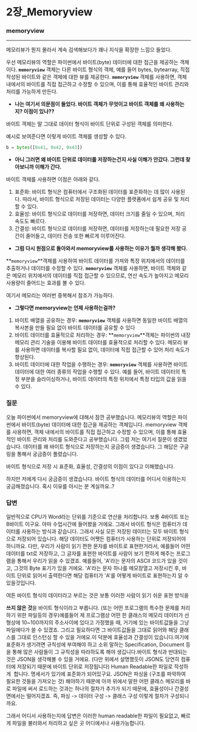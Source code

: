 # 2장_Memoryview

### memoryview

---

메모리뷰가 뭔지 몰라서 계속 검색해보다가 꽤나 지식을 확장한 느낌으 들었다.

우선 메모리뷰의 역할은 파이썬에서 바이트(byte) 데이터에 대한 접근을 제공하는 객체이다.
**`memoryview`** 객체는 다른 바이트 형식의 객체, 예를 들어 bytes, bytearray, 직접 작성된 바이트와 같은 객체에 대한 뷰를 제공한다. **`memoryview`** 객체를 사용하면, 객체 내에서의 바이트를 직접 접근하고 수정할 수 있으며, 이를 통해 효율적인 바이트 관리와 처리를 가능하게 만든다.

- **나는 여기서 의문점이 들었다. 바이트 객체가 무엇이고 바이트 객체를 왜 사용하는지? 이점이 있나??**

바이트 객체는 말 그대로 데이터 형식이 바이트 단위로 구성된 객체를 의미한다.

예시로 보여준다면 이렇게 바이트 객체를 생성할 수 있다.

```python
b = bytes([0x41, 0x42, 0x43])
```

- **아니 그러면 왜 바이트 단위로 데이터를 저장하는건지 사실 이해가 안갔다. 그런데 찾아보니까 이해가 간다.**

바이트 객체를 사용하면 이점은 아래와 같다.

1. 표준화: 바이트 형식은 컴퓨터에서 구조화된 데이터를 표준화하는 데 많이 사용된다. 따라서, 바이트 형식으로 저장된 데이터는 다양한 플랫폼에서 쉽게 공유 및 처리할 수 있다.
2. 효율성: 바이트 형식으로 데이터를 저장하면, 데이터 크기를 줄일 수 있으며, 처리 속도도 빠르다.
3. 간결성: 바이트 형식으로 데이터를 저장하면, 데이터를 저장하는데 필요한 저장 공간이 줄어들고, 데이터 전송 또한 빠르게 이루어진다. 

- **그럼 다시 원점으로 돌아와서 memoryview를 사용하는 이유가 뭘까 생각해 봤다.**

**`memoryview`**객체를 사용하여 바이트 데이터를 가져와 특정 위치에서의 데이터를 추출하거나 데이터를 수정할 수 있다. **`memoryview`** 객체를 사용하면, 바이트 객체와 같은 메모리 위치에서의 데이터를 직접 접근할 수 있으므로, 연산 속도가 높아지고 메모리 사용량이 줄어드는 효과를 볼 수 있다. 

여기서 메모리는 여러번 중복해서 참조가 가능하다. 

- **그렇다면 memoryview는 언제 사용하는걸까?**
1. 바이트 배열을 공유하는 경우: **`memoryview`** 객체를 사용하면 동일한 바이트 배열의 복사본을 만들 필요 없이 바이트 데이터를 공유할 수 있다
2. 바이트 데이터를 효율적으로 처리하는 경우: **`memoryview`**객체는 파이썬의 내장 메모리 관리 기술을 이용해 바이트 데이터를 효율적으로 처리할 수 있다. 메모리 뷰를 사용하면 데이터를 복사할 필요 없이, 데이터에 직접 접근할 수 있어 처리 속도가 향상된다.
3. 바이트 데이터에 대한 작업을 수행하는 경우: **`memoryview`** 객체를 사용하면 바이트 데이터에 대한 여러 종류의 작업을 수행할 수 있다. 예를 들어, 바이트 데이터의 특정 부분을 슬라이싱하거나, 바이트 데이터의 특정 위치에서 특정 타입의 값을 읽을 수 있다.


### 질문

오늘 파이썬에서 memoryview에 대해서 잠깐 공부했습니다. 
메모리뷰의 역할은 파이썬에서 바이트(byte) 데이터에 대한 접근을 제공하는 객체입니다.  memoryview 객체를 사용하면, 객체 내에서의 바이트를 직접 접근하고 수정할 수 있으며, 이를 통해 효율적인 바이트 관리와 처리를 도와준다고 공부했습니다. 그럼 저는 여기서 질문이 생겼었습니다. 데이터를 왜 바이트 형식으로 저장하는지 궁금증이 생겼습니다. 그 해답은 구글링을 통해서 궁금증이 풀렸습니다. 

바이트 형식으로 저장 시 표준화, 효율성, 간결성의 이점이 있다고 이해했습니다. 

하지만 저에게 다시 궁금증이 생겼습니다. 바이트 형식의 데이터를 어디서 이용하는지 궁금해졌습니다. 
혹시 이유를 아시는 분 계실까요..?



### 답변

일반적으로 CPU가 Word라는 단위를 기준으로 연산을 처리합니다. 보통 4바이트 또는 8바이트 이구요.  아마 수업시간에 들어봤을 거에요.
그래서 바이트 형식은 컴퓨터가 데이터를 사용하는 방식과 같습니다. 그래서 사실 모든 저장된 데이터는 모두 바이트 형식으로 저장되어 있습니다. 해당 데이터도 어쨋든 컴퓨터가 사용하는 단위로 저장되어야 하니까요. 다만, 우리가 사람이 읽기 편한 문자를 바이트로 표현한거라서, 예를들어 어떤 데이터를 txt로 저장하고, 그 글자를 표현한 바이트를 사람이 보기 편하게 해주는 프로그램을 통해서 우리가 읽을 수 있겠죠.  예를들어, 'A'라는 문자의 ASCII 코드가 있을 것이고, 그것의 Byte 표기가 있을 거에요. 'A'라는 문자 하나를 메모장열고 저장시킨 후, 바이트 단위로 읽어서 출력한다면 해당 컴퓨터가 'A'를 어떻게 바이트로 표현하는지 알 수 있을것입니다.

여튼 바이트 형식의 데이터라고 부르는 것은 보통 이러한 사람이 읽기 쉬운 표현 방식을

**쓰지 않은 것**을 바이트 형식이라고 부릅니다. (또는 어떤 프로그램의 특수한 문제를 처리하기 위한 파일등의 경우)예를들어 제 프로그램상 어떤 한 클래스의 메모리 데이터가 선형상에 10~100까지의 주소사이에 있다고 가정했을 때, 거기에 있는 바이트값들을 그냥 파일에다가 쓸 수 있겠죠. 그리고 필요하다면 그 바이트값들을 그대로 읽어와 해당 클래스를 그대로 인스턴싱 할 수 있을 거에요.이 덕분에 효율성과 간결성이 있습니다.여기에 표준화가 생기려면 규칙성에 부여해야 하고 소위 말하는 Specification, Document 등을 통해 많은 사람들이 그 규칙성을 따라하도록 해야 생깁니다.바이트 형식과 반대되는 것은 JSON을 생각해볼 수 있을 거에요. (다만 위에서 설명했듯이 JSON도 당연히 컴퓨터에 저장되기 때문에 바이트 단위로 저장됩니다) Human Readable한 파일로 작성하게  합니다. 명세서가 있기에 표준화가 되어있구요. JSON은 파싱을 (구조를 파악하여 필요한 것들을 가져오는 것) 해야하기 때문에 아까 위에서 말한 어떤 클래스 메모리를 바로 파일에 써서 로드하는 것과는 하나의 절차가 추가가 되기 때문에, 효율성이나 간결성 면에서는 떨어지겠죠. 즉, 파싱 -> 데이터 구성 -> 클래스 구성 이렇게 절차가 구성되니까요.

그래서 어디서 사용하는지에 답변은 이러한 human readable한 파일이 필요없고, 빠르게 파일을 불러와서 처리하고 싶은 곳 어디에서나 사용가능합니다.
